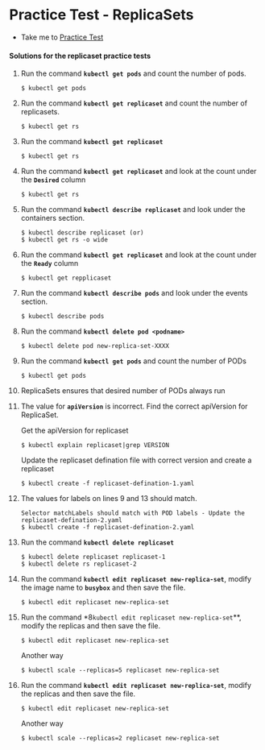 # Practice Test - ReplicaSets
  - Take me to [Practice Test](https://kodekloud.com/courses/539883/lectures/9816569)
  
#### Solutions for the replicaset practice tests
1. Run the command **`kubectl get pods`** and count the number of pods.
   ```
   $ kubectl get pods
   ```
1. Run the command **`kubectl get replicaset`** and count the number of replicasets.
   ```
   $ kubectl get rs
   ```
1. Run the command **`kubectl get replicaset`**
   ```
   $ kubectl get rs
   ```
1. Run the command **`kubectl get replicaset`** and look at the count under the **`Desired`** column
   ```
   $ kubectl get rs
   ```
1. Run the command **`kubectl describe replicaset`** and look under the containers section.
   ```
   $ kubectl describe replicaset (or)
   $ kubectl get rs -o wide
   ```
1. Run the command **`kubectl get replicaset`** and look at the count under the **`Ready`** column
   ```
   $ kubectl get repplicaset
   ```
1. Run the command **`kubectl describe pods`** and look under the events section.
   ```
   $ kubectl describe pods
   ```
1. Run the command **`kubectl delete pod <podname>`**
   ```
   $ kubectl delete pod new-replica-set-XXXX
   ```
1. Run the command **`kubectl get pods`** and count the number of PODs
   ```
   $ kubectl get pods
   ```
1. ReplicaSets ensures that desired number of PODs always run

1. The value for **`apiVersion`** is incorrect. Find the correct apiVersion for ReplicaSet.

   Get the apiVersion for replicaset
   ```
   $ kubectl explain replicaset|grep VERSION
   ```
   Update the replicaset defination file with correct version and create a replicaset
   ```
   $ kubectl create -f replicaset-defination-1.yaml
   ```
1. The values for labels on lines 9 and 13 should match.
   ```
   Selector matchLabels should match with POD labels - Update the replicaset-defination-2.yaml
   $ kubectl create -f replicaset-defination-2.yaml
   ```
1. Run the command **`kubectl delete replicaset`**
   ```
   $ kubectl delete replicaset replicaset-1
   $ kubectl delete rs replicaset-2
   ```
1. Run the command **`kubectl edit replicaset new-replica-set`**, modify the image name to **`busybox`** and then save the file.
   ```
   $ kubectl edit replicaset new-replica-set
   ```
1. Run the command *8`kubectl edit replicaset new-replica-set`**, modify the replicas and then save the file.
   ```
   $ kubectl edit replicaset new-replica-set
   ```
   Another way
   ```
   $ kubectl scale --replicas=5 replicaset new-replica-set
   ```
1. Run the command **`kubectl edit replicaset new-replica-set`**, modify the replicas and then save the file.
   ```
   $ kubectl edit replicaset new-replica-set
   ```
   Another way
   ```
   $ kubectl scale --replicas=2 replicaset new-replica-set
   ```
   
